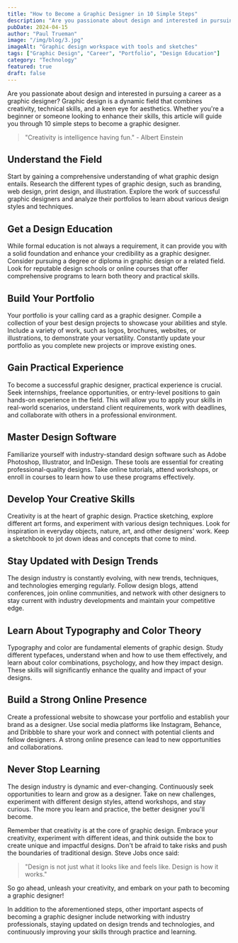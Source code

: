 ```yaml
---
title: "How to Become a Graphic Designer in 10 Simple Steps"
description: "Are you passionate about design and interested in pursuing a career as a graphic designer? This comprehensive guide will walk you through 10 essential steps to launch your graphic design career successfully."
pubDate: 2024-04-15
author: "Paul Trueman"
image: "/img/blog/3.jpg"
imageAlt: "Graphic design workspace with tools and sketches"
tags: ["Graphic Design", "Career", "Portfolio", "Design Education"]
category: "Technology"
featured: true
draft: false
---
```


Are you passionate about design and interested in pursuing a career as a graphic designer? Graphic design is a dynamic field that combines creativity, technical skills, and a keen eye for aesthetics. Whether you're a beginner or someone looking to enhance their skills, this article will guide you through 10 simple steps to become a graphic designer.

> "Creativity is intelligence having fun." - Albert Einstein

## Understand the Field

Start by gaining a comprehensive understanding of what graphic design entails. Research the different types of graphic design, such as branding, web design, print design, and illustration. Explore the work of successful graphic designers and analyze their portfolios to learn about various design styles and techniques.

## Get a Design Education

While formal education is not always a requirement, it can provide you with a solid foundation and enhance your credibility as a graphic designer. Consider pursuing a degree or diploma in graphic design or a related field. Look for reputable design schools or online courses that offer comprehensive programs to learn both theory and practical skills.

## Build Your Portfolio

Your portfolio is your calling card as a graphic designer. Compile a collection of your best design projects to showcase your abilities and style. Include a variety of work, such as logos, brochures, websites, or illustrations, to demonstrate your versatility. Constantly update your portfolio as you complete new projects or improve existing ones.

## Gain Practical Experience

To become a successful graphic designer, practical experience is crucial. Seek internships, freelance opportunities, or entry-level positions to gain hands-on experience in the field. This will allow you to apply your skills in real-world scenarios, understand client requirements, work with deadlines, and collaborate with others in a professional environment.

## Master Design Software

Familiarize yourself with industry-standard design software such as Adobe Photoshop, Illustrator, and InDesign. These tools are essential for creating professional-quality designs. Take online tutorials, attend workshops, or enroll in courses to learn how to use these programs effectively.

## Develop Your Creative Skills

Creativity is at the heart of graphic design. Practice sketching, explore different art forms, and experiment with various design techniques. Look for inspiration in everyday objects, nature, art, and other designers' work. Keep a sketchbook to jot down ideas and concepts that come to mind.

## Stay Updated with Design Trends

The design industry is constantly evolving, with new trends, techniques, and technologies emerging regularly. Follow design blogs, attend conferences, join online communities, and network with other designers to stay current with industry developments and maintain your competitive edge.

## Learn About Typography and Color Theory

Typography and color are fundamental elements of graphic design. Study different typefaces, understand when and how to use them effectively, and learn about color combinations, psychology, and how they impact design. These skills will significantly enhance the quality and impact of your designs.

## Build a Strong Online Presence

Create a professional website to showcase your portfolio and establish your brand as a designer. Use social media platforms like Instagram, Behance, and Dribbble to share your work and connect with potential clients and fellow designers. A strong online presence can lead to new opportunities and collaborations.

## Never Stop Learning

The design industry is dynamic and ever-changing. Continuously seek opportunities to learn and grow as a designer. Take on new challenges, experiment with different design styles, attend workshops, and stay curious. The more you learn and practice, the better designer you'll become.

Remember that creativity is at the core of graphic design. Embrace your creativity, experiment with different ideas, and think outside the box to create unique and impactful designs. Don't be afraid to take risks and push the boundaries of traditional design. Steve Jobs once said:

> "Design is not just what it looks like and feels like. Design is how it works."

So go ahead, unleash your creativity, and embark on your path to becoming a graphic designer!

In addition to the aforementioned steps, other important aspects of becoming a graphic designer include networking with industry professionals, staying updated on design trends and technologies, and continuously improving your skills through practice and learning.
